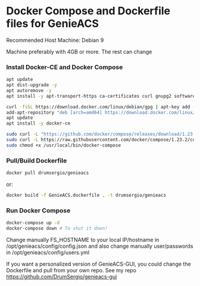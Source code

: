 # Docker Compose and Dockerfile files for GenieACS

Recommended Host Machine: Debian 9

Machine preferably with 4GB or more. The rest can change

### Install Docker-CE and Docker Compose

```bash
apt update
apt dist-upgrade -y
apt autoremove -y
apt install -y apt-transport-https ca-certificates curl gnupg2 software-properties-common sudo openssh-server htop avahi-daemon tcpdump wget

curl -fsSL https://download.docker.com/linux/debian/gpg | apt-key add -
add-apt-repository "deb [arch=amd64] https://download.docker.com/linux/debian $(lsb_release -cs) stable"
apt update
apt install -y docker-ce

sudo curl -L "https://github.com/docker/compose/releases/download/1.23.2/docker-compose-$(uname -s)-$(uname -m)" -o /usr/local/bin/docker-compose
sudo curl -L https://raw.githubusercontent.com/docker/compose/1.23.2/contrib/completion/bash/docker-compose -o /etc/bash_completion.d/docker-compose ## In order to enable command-line completion of Compose
sudo chmod +x /usr/local/bin/docker-compose
```

### Pull/Build Dockerfile

```bash
docker pull drumsergio/genieacs
```
or:
```bash
docker build -f GenieACS.dockerfile . -t drumsergio/genieacs
```

### Run Docker Compose

```bash
docker-compose up -d
docker-compose down # To shut it down!
```

Change manually FS_HOSTNAME to your local IP/hostname in /opt/genieacs/config/config.json and also change manually user/passwords in /opt/genieacs/config/users.yml

If you want a personalized version of GenieACS-GUI, you could change the Dockerfile and pull from your own repo. See my repo https://github.com/DrumSergio/genieacs-gui
